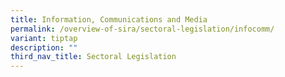 ```yaml
---
title: Information, Communications and Media
permalink: /overview-of-sira/sectoral-legislation/infocomm/
variant: tiptap
description: ""
third_nav_title: Sectoral Legislation
---
```


